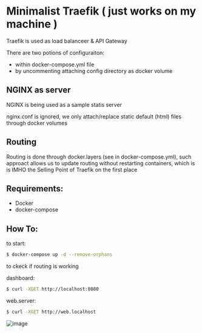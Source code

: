 # Minimalist Traefik ( just works on my machine )

Traefik is used as load balanceer & API Gateway 

There are two potions of configuraiton: 
- within docker-compose.yml file
- by uncommenting attaching config directory as docker volume

## NGINX as server
NGINX is being used as a sample statis server

nginx.conf is ignored, we only attach/replace static default (html) files through docker volumes

## Routing
Routing is done through docker.layers (see in docker-compose.yml), such approact allows us to update routing without restarting containers, which is is IMHO the Selling Point of Traefik on the first place

## Requirements:
- Docker
- docker-compose

## How To:
to start: 
```bash
$ docker-compose up -d --remove-orphans
```
to ckeck if routing is working

dashboard:
```bash
$ curl -XGET http://localhost:8080
```

web.server:
```bash
$ curl -XGET http://web.localhost
```

![image](https://user-images.githubusercontent.com/31799546/183222869-db488e81-41a6-4eaa-b6bc-7149c556387d.png)
